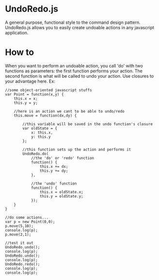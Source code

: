 UndoRedo.js
===========

A general purpose, functional style to the command design pattern.  
UndoRedo.js allows you to easily create undoable actions in any javascript application.

How to
===
When you want to perform an undoable action, you call 'do' with two functions as parameters:
the first function performs your action.  The second function is what will be called to undo
your action.  Use closures to your advantage here.  Ex:

    //some object-oriented javascript stuffs
    var Point = function(x,y) {
        this.x = x;
        this.y = y;
      
        //here is an action we cant to be able to undo/redo
        this.move = function(dx,dy) {
            
            //this variable will be saved in the undo function's closure
            var oldState = {
                x: this.x,
                y: this.y
            };
            
            //this function sets up the action and performs it
            UndoRedo.do( 
                //the 'do' or 'redo' function
                function() {
                    this.x += dx;
                    this.y += dy;
                }, 
              
                //the 'undo' function
                function() {
                    this.x = oldState.x;
                    this.y = oldState.y;
                });
        }
    }
    
    //do some actions...
    var p = new Point(0,0);
    p.move(5,10);
    console.log(p);
    p.move(2,1);
    
    //test it out
    UndoRedo.undo();
    console.log(p);
    UndoRedo.undo();
    console.log(p);
    UndoRedo.redo();
    console.log(p);
    console.log(p);

